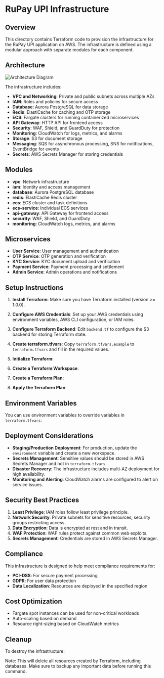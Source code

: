 ﻿# RuPay UPI Infrastructure

## Overview

This directory contains Terraform code to provision the infrastructure for the RuPay UPI application on AWS. The infrastructure is defined using a modular approach with separate modules for each component.

## Architecture

![Architecture Diagram](./architecture-diagram.png)

The infrastructure includes:

- **VPC and Networking**: Private and public subnets across multiple AZs
- **IAM**: Roles and policies for secure access
- **Database**: Aurora PostgreSQL for data storage
- **Redis**: ElastiCache for caching and OTP storage
- **ECS**: Fargate clusters for running containerized microservices
- **API Gateway**: HTTP API for frontend access
- **Security**: WAF, Shield, and GuardDuty for protection
- **Monitoring**: CloudWatch for logs, metrics, and alarms
- **Storage**: S3 for document storage
- **Messaging**: SQS for asynchronous processing, SNS for notifications, EventBridge for events
- **Secrets**: AWS Secrets Manager for storing credentials

## Modules

- **vpc**: Network infrastructure
- **iam**: Identity and access management
- **database**: Aurora PostgreSQL database
- **redis**: ElastiCache Redis cluster
- **ecs**: ECS cluster and task definitions
- **ecs-service**: Individual ECS services
- **api-gateway**: API Gateway for frontend access
- **security**: WAF, Shield, and GuardDuty
- **monitoring**: CloudWatch logs, metrics, and alarms

## Microservices

- **User Service**: User management and authentication
- **OTP Service**: OTP generation and verification
- **KYC Service**: KYC document upload and verification
- **Payment Service**: Payment processing and settlement
- **Admin Service**: Admin operations and notifications

## Setup Instructions

1. **Install Terraform**:
   Make sure you have Terraform installed (version >= 1.0.0).

2. **Configure AWS Credentials**:
   Set up your AWS credentials using environment variables, AWS CLI configuration, or IAM roles.

3. **Configure Terraform Backend**:
   Edit `backend.tf` to configure the S3 backend for storing Terraform state.

4. **Create terraform.tfvars**:
   Copy `terraform.tfvars.example` to `terraform.tfvars` and fill in the required values.

5. **Initialize Terraform**:

6. **Create a Terraform Workspace**:

7. **Create a Terraform Plan**:

8. **Apply the Terraform Plan**:


## Environment Variables

You can use environment variables to override variables in `terraform.tfvars`:

## Deployment Considerations

- **Staging/Production Deployment**: For production, update the `environment` variable and create a new workspace.
- **Secrets Management**: Sensitive values should be stored in AWS Secrets Manager and not in `terraform.tfvars`.
- **Disaster Recovery**: The infrastructure includes multi-AZ deployment for high availability.
- **Monitoring and Alerting**: CloudWatch alarms are configured to alert on service issues.

## Security Best Practices

1. **Least Privilege**: IAM roles follow least privilege principle.
2. **Network Security**: Private subnets for sensitive resources, security groups restricting access.
3. **Data Encryption**: Data is encrypted at rest and in transit.
4. **WAF Protection**: WAF rules protect against common web exploits.
5. **Secrets Management**: Credentials are stored in AWS Secrets Manager.

## Compliance

This infrastructure is designed to help meet compliance requirements for:

- **PCI-DSS**: For secure payment processing
- **GDPR**: For user data protection
- **Data Localization**: Resources are deployed in the specified region

## Cost Optimization

- Fargate spot instances can be used for non-critical workloads
- Auto-scaling based on demand
- Resource right-sizing based on CloudWatch metrics

## Cleanup

To destroy the infrastructure:

Note: This will delete all resources created by Terraform, including databases. Make sure to backup any important data before running this command.
